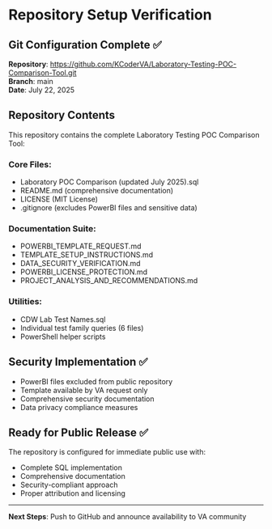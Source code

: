 # Repository Setup Verification

## Git Configuration Complete ✅

**Repository**: https://github.com/KCoderVA/Laboratory-Testing-POC-Comparison-Tool.git  
**Branch**: main  
**Date**: July 22, 2025  

## Repository Contents

This repository contains the complete Laboratory Testing POC Comparison Tool:

### Core Files:
- Laboratory POC Comparison (updated July 2025).sql
- README.md (comprehensive documentation)
- LICENSE (MIT License)
- .gitignore (excludes PowerBI files and sensitive data)

### Documentation Suite:
- POWERBI_TEMPLATE_REQUEST.md
- TEMPLATE_SETUP_INSTRUCTIONS.md
- DATA_SECURITY_VERIFICATION.md
- POWERBI_LICENSE_PROTECTION.md
- PROJECT_ANALYSIS_AND_RECOMMENDATIONS.md

### Utilities:
- CDW Lab Test Names.sql
- Individual test family queries (6 files)
- PowerShell helper scripts

## Security Implementation ✅

- PowerBI files excluded from public repository
- Template available by VA request only
- Comprehensive security documentation
- Data privacy compliance measures

## Ready for Public Release ✅

The repository is configured for immediate public use with:
- Complete SQL implementation
- Comprehensive documentation
- Security-compliant approach
- Proper attribution and licensing

---

**Next Steps**: Push to GitHub and announce availability to VA community
